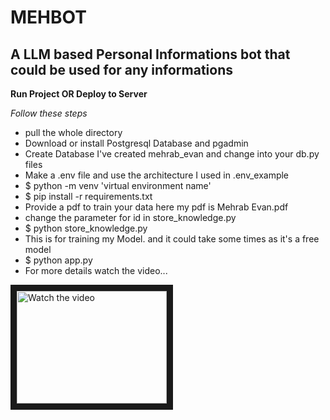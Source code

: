 <h1>MEHBOT</h1>

<h2>A LLM based Personal Informations bot that could be used for any informations</h2>

<b><p>Run Project OR Deploy to Server</p></b>
<i>Follow these steps</i>

<ul>
  <li>pull the whole directory</li>
  <li>Download or install Postgresql Database and pgadmin</li>
  <li>Create Database I've created mehrab_evan and change into your db.py files</li>
  <li>Make a .env file and use the architecture I used in .env_example</li>
  <li>$   python -m venv 'virtual environment name'</li>
  <li>$   pip install -r requirements.txt</li>
  <li>Provide a pdf to train your data here my pdf is Mehrab Evan.pdf</li>
  <li>change the parameter for id in store_knowledge.py</li>
  <li>$   python store_knowledge.py</li>
  <li>This is for training my Model. and it could take some times as it's a free model</li>
  <li>$ python app.py</li>
  <li>For more details watch the video...</li>
</ul>
<a href="https://youtu.be/2EqMj_n7xVo" target="_blank">
 <img src="thumbnail.jpg" alt="Watch the video" width="240" height="180" border="10" />
</a>
